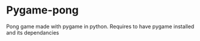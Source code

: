 # Pygame-pong
Pong game made with pygame in python. 
Requires to have pygame installed and its dependancies
